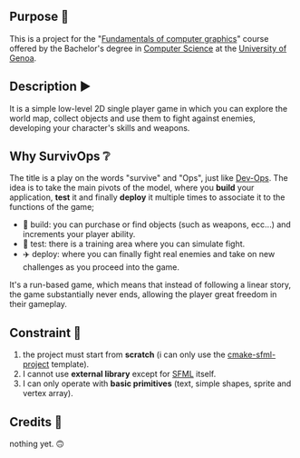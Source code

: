 ## Purpose 🥅

This is a project for the "[Fundamentals of computer graphics](https://corsi.unige.it/off.f/2024/ins/77856)" course offered by the Bachelor's degree in [Computer Science](https://corsi.unige.it/corsi/8759) at the [University of Genoa](https://unige.it/).

## Description ▶️

It is a simple low-level 2D single player game in which you can explore the world map, collect objects and use them to fight against enemies, developing your character's skills and weapons.

## Why SurvivOps ❔

The title is a play on the words "survive" and "Ops", just like [Dev-Ops](https://azure.microsoft.com/it-it/resources/cloud-computing-dictionary/what-is-devops). The idea is to take the main pivots of the model, where you **build** your application, **test** it and finally **deploy** it multiple times to associate it to the functions of the game;

- 🔧 build: you can purchase or find objects (such as weapons, ecc...) and increments your player ability.
- 🧪 test: there is a training area where you can simulate fight.
- ✈️ deploy: where you can finally fight real enemies and take on new challenges as you proceed into the game.

It's a run-based game, which means that instead of following a linear story, the game substantially never ends, allowing the player great freedom in their gameplay.

## Constraint 🛑

1. the project must start from **scratch** (i can only use the [cmake-sfml-project](https://github.com/SFML/cmake-sfml-project) template).
2. I cannot use **external library** except for [SFML](https://www.sfml-dev.org/) itself.
3. I can only operate with **basic primitives** (text, simple shapes, sprite and vertex array).

## Credits 🌟

nothing yet. 🙃
